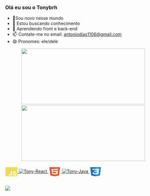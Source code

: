 ### Olá eu sou o Tonybrh
- 👶Sou novo nesse mundo
- 🔭 Estou buscando conhecimento
- 🌱 Aprendendo front e back-end
- 📫 Contate-me no email: antoniodias1106@gmail.com
- 😄 Pronomes: ele/dele

<div align="center">
  <a href="https://github.com/Tonybrh">
  <img  width = " 400em" height="180em" src="https://github-readme-stats.vercel.app/api?username=Tonybrh&show_icons=true&theme=cobalt&include_all_commits=true&count_private=true"/>
  <img width = " 400em"height="180em" src="https://github-readme-stats.vercel.app/api/top-langs/?username=Tonybrh&layout=compact&langs_count=7&theme=cobalt"/>
</div>

<div style="display: inline_block"><br>
  <img align="center" alt="Tony-Js" height="30" width="40" src="https://raw.githubusercontent.com/devicons/devicon/master/icons/javascript/javascript-plain.svg">
  <img allign="center" alt="Tony-React" height="30" width="40" src= "https://cdn.jsdelivr.net/gh/devicons/devicon/icons/react/react-original.svg"/>
  <img align="center" alt="Tony-HTML" height="30" width="40" src="https://raw.githubusercontent.com/devicons/devicon/master/icons/html5/html5-original.svg">
  <img allign="center" alt="Tony-Java" height="30" width="40" src="https://cdn.jsdelivr.net/gh/devicons/devicon/icons/java/java-original.svg" />
  <img align="center" alt="Tony-CSS" height="30" width="40" src="https://raw.githubusercontent.com/devicons/devicon/master/icons/css3/css3-original.svg">
  
</div>
  
  ##
  <a href="https://www.instagram.com/noneeeduardo/?hl=pt-br" target="_blank"><img src="https://img.shields.io/badge/-Instagram-%23E4405F?style=for-the-badge&logo=instagram&logoColor=white" target="_blank"></a>
 	
 
</div>

